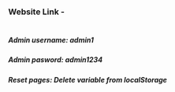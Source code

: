 ### Website Link - 
#
##### Admin username: admin1
##### Admin pasword: admin1234
##### Reset pages: Delete variable from localStorage
